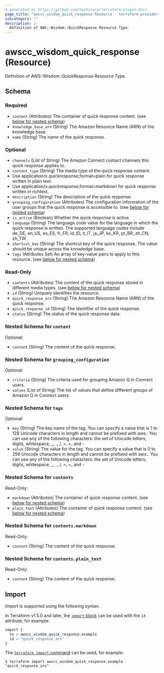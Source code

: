 ```yaml
---
# generated by https://github.com/hashicorp/terraform-plugin-docs
page_title: "awscc_wisdom_quick_response Resource - terraform-provider-awscc"
subcategory: ""
description: |-
  Definition of AWS::Wisdom::QuickResponse Resource Type.
---
```


# awscc_wisdom_quick_response (Resource)

Definition of AWS::Wisdom::QuickResponse Resource Type.



<!-- schema generated by tfplugindocs -->
## Schema

### Required

- `content` (Attributes) The container of quick response content. (see [below for nested schema](#nestedatt--content))
- `knowledge_base_arn` (String) The Amazon Resource Name (ARN) of the knowledge base.
- `name` (String) The name of the quick response.

### Optional

- `channels` (List of String) The Amazon Connect contact channels this quick response applies to.
- `content_type` (String) The media type of the quick response content.
- Use application/x.quickresponse;format=plain for quick response written in plain text.
- Use application/x.quickresponse;format=markdown for quick response written in richtext.
- `description` (String) The description of the quick response.
- `grouping_configuration` (Attributes) The configuration information of the user groups that the quick response is accessible to. (see [below for nested schema](#nestedatt--grouping_configuration))
- `is_active` (Boolean) Whether the quick response is active.
- `language` (String) The language code value for the language in which the quick response is written. The supported language codes include de_DE, en_US, es_ES, fr_FR, id_ID, it_IT, ja_JP, ko_KR, pt_BR, zh_CN, zh_TW
- `shortcut_key` (String) The shortcut key of the quick response. The value should be unique across the knowledge base.
- `tags` (Attributes Set) An array of key-value pairs to apply to this resource. (see [below for nested schema](#nestedatt--tags))

### Read-Only

- `contents` (Attributes) The content of the quick response stored in different media types. (see [below for nested schema](#nestedatt--contents))
- `id` (String) Uniquely identifies the resource.
- `quick_response_arn` (String) The Amazon Resource Name (ARN) of the quick response.
- `quick_response_id` (String) The identifier of the quick response.
- `status` (String) The status of the quick response data.

<a id="nestedatt--content"></a>
### Nested Schema for `content`

Optional:

- `content` (String) The content of the quick response.


<a id="nestedatt--grouping_configuration"></a>
### Nested Schema for `grouping_configuration`

Optional:

- `criteria` (String) The criteria used for grouping Amazon Q in Connect users.
- `values` (List of String) The list of values that define different groups of Amazon Q in Connect users.


<a id="nestedatt--tags"></a>
### Nested Schema for `tags`

Optional:

- `key` (String) The key name of the tag. You can specify a value that is 1 to 128 Unicode characters in length and cannot be prefixed with aws:. You can use any of the following characters: the set of Unicode letters, digits, whitespace, _, ., /, =, +, and -
- `value` (String) The value for the tag. You can specify a value that is 0 to 256 Unicode characters in length and cannot be prefixed with aws:. You can use any of the following characters: the set of Unicode letters, digits, whitespace, _, ., /, =, +, and -


<a id="nestedatt--contents"></a>
### Nested Schema for `contents`

Read-Only:

- `markdown` (Attributes) The container of quick response content. (see [below for nested schema](#nestedatt--contents--markdown))
- `plain_text` (Attributes) The container of quick response content. (see [below for nested schema](#nestedatt--contents--plain_text))

<a id="nestedatt--contents--markdown"></a>
### Nested Schema for `contents.markdown`

Read-Only:

- `content` (String) The content of the quick response.


<a id="nestedatt--contents--plain_text"></a>
### Nested Schema for `contents.plain_text`

Read-Only:

- `content` (String) The content of the quick response.

## Import

Import is supported using the following syntax:

In Terraform v1.5.0 and later, the [`import` block](https://developer.hashicorp.com/terraform/language/import) can be used with the `id` attribute, for example:

```terraform
import {
  to = awscc_wisdom_quick_response.example
  id = "quick_response_arn"
}
```

The [`terraform import` command](https://developer.hashicorp.com/terraform/cli/commands/import) can be used, for example:

```shell
$ terraform import awscc_wisdom_quick_response.example "quick_response_arn"
```
